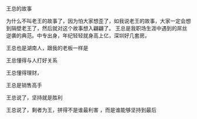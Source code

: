 王总的故事

   为什么不叫老王的故事了，因为怕大家想歪了，如我说老王的故事，大家一定会想到隔壁老王了，然后就对这个故事想入翩翩了。
   王总是我职场生涯中遇到的屌丝逆袭的典范。中专出身，年纪轻轻就身高上亿，深圳好几套房。
   

王总也是湖南人，跟我的老板一样是

王总懂得与人打好关系


王总懂得理财，


王总是销售高手


王总说了，坚持就是胜利

王总说了，剩者为王，拼得不是谁最利害 ，而是谁能够坚持到最后

